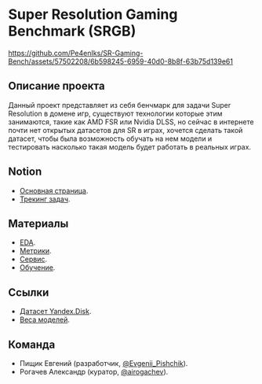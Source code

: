 # Super Resolution Gaming Benchmark (SRGB)

https://github.com/Pe4enIks/SR-Gaming-Bench/assets/57502208/6b598245-6959-40d0-8b8f-63b75d139e61

## Описание проекта
Данный проект представляет из себя бенчмарк для задачи Super Resolution в домене игр, существуют технологии которые этим занимаются, такие как AMD FSR или Nvidia DLSS, но сейчас в интернете почти нет открытых датасетов для SR в играх, хочется сделать такой датасет, чтобы была возможность обучать на нем модели и тестировать насколько такая модель будет работать в реальных играх.

## Notion
- [Основная страница](https://www.notion.so/evgenii-pishchik/SR-Gaming-Bench-464f16e2a0524462a4a7be843cfa7be1).
- [Трекинг задач](https://www.notion.so/evgenii-pishchik/79a30e3b181b49c2a1f3dae5b411ff7f?v=63f71236c6f84a5f8333be6dba194d98).

## Материалы
- [EDA](/docs/EDA.md).
- [Метрики](/docs/METRICS.md).
- [Сервис](/docs/SERVICE.md).
- [Обучение](/docs/TRAINING.md).

## Ссылки
- [Датасет Yandex.Disk](https://disk.yandex.ru/d/FUX_JQ-jGEbGPQ).
- [Веса моделей](https://disk.yandex.ru/d/P1w6Tis0cjoclQ).

## Команда
- Пищик Евгений (разработчик, [@Evgenii_Pishchik](https://t.me/Evgenii_Pishchik)).
- Рогачев Александр (куратор, [@airogachev](https://t.me/airogachev)).
